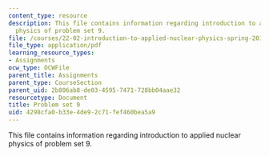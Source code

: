 ```yaml
---
content_type: resource
description: This file contains information regarding introduction to applied nuclear
  physics of problem set 9.
file: /courses/22-02-introduction-to-applied-nuclear-physics-spring-2012/4298cfa0b33e4de92c71fef460bea5a9_MIT22_02S12_pset9.pdf
file_type: application/pdf
learning_resource_types:
- Assignments
ocw_type: OCWFile
parent_title: Assignments
parent_type: CourseSection
parent_uid: 2b806ab8-de03-4595-7471-728bb04aae32
resourcetype: Document
title: Problem set 9
uid: 4298cfa0-b33e-4de9-2c71-fef460bea5a9
---
```

This file contains information regarding introduction to applied nuclear physics of problem set 9.

